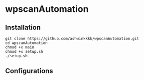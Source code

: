 # wpscanAutomation

## Installation
```
git clone https://github.com/ashwinkkkk/wpscanAutomation.git
cd wpscanAutomation
chmod +x main
chmod +x setup.sh
./setup.sh
```

## Configurations
